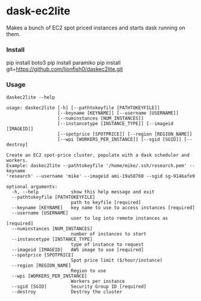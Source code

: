 # dask-ec2lite
Makes a bunch of EC2 spot priced instances and starts dask running on them.

### Install
pip install boto3
pip install paramiko
pip install git+https://github.com/lionfish0/daskec2lite.git

### Usage
    daskec2lite --help

    usage: daskec2lite [-h] [--pathtokeyfile [PATHTOKEYFILE]]
                       [--keyname [KEYNAME]] [--username [USERNAME]]
                       [--numinstances [NUM_INSTANCES]]
                       [--instancetype [INSTANCE_TYPE]] [--imageid [IMAGEID]]
                       [--spotprice [SPOTPRICE]] [--region [REGION_NAME]]
                       [--wpi [WORKERS_PER_INSTANCE]] [--sgid [SGID]] [--destroy]

    Create an EC2 spot-price cluster, populate with a dask scheduler and workers.
    Example: daskec2lite --pathtokeyfile '/home/mike/.ssh/research.pem' --keyname
    'research' --username 'mike' --imageid ami-19a58760 --sgid sg-9146afe9

    optional arguments:
      -h, --help            show this help message and exit
      --pathtokeyfile [PATHTOKEYFILE]
                            path to keyfile [required]
      --keyname [KEYNAME]   key name to use to access instances [required]
      --username [USERNAME]
                            user to log into remote instances as [required]
      --numinstances [NUM_INSTANCES]
                            number of instances to start
      --instancetype [INSTANCE_TYPE]
                            type of instance to request
      --imageid [IMAGEID]   AWS image to use [required]
      --spotprice [SPOTPRICE]
                            Spot price limit ($/hour/instance)
      --region [REGION_NAME]
                            Region to use
      --wpi [WORKERS_PER_INSTANCE]
                            Workers per instance
      --sgid [SGID]         Security Group ID [required]
      --destroy             Destroy the cluster

